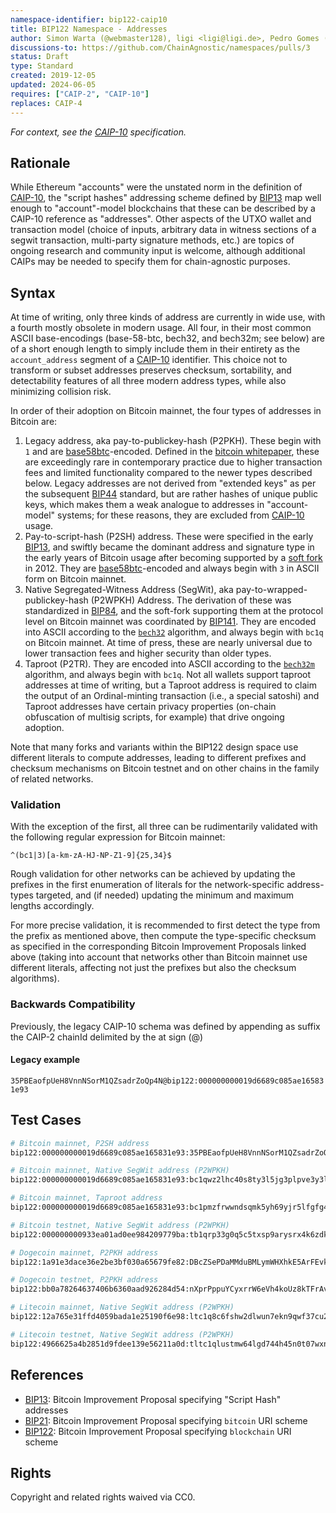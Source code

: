 ```yaml
---
namespace-identifier: bip122-caip10
title: BIP122 Namespace - Addresses
author: Simon Warta (@webmaster128), ligi <ligi@ligi.de>, Pedro Gomes (@pedrouid), bumblefudge (@bumblefudge), RareData (@RareData)
discussions-to: https://github.com/ChainAgnostic/namespaces/pulls/3
status: Draft
type: Standard
created: 2019-12-05
updated: 2024-06-05
requires: ["CAIP-2", "CAIP-10"]
replaces: CAIP-4
---
```


*For context, see the [CAIP-10][] specification.*

## Rationale

While Ethereum "accounts" were the unstated norm in the definition of
[CAIP-10][], the "script hashes" addressing scheme defined by [BIP13][] map
well enough to "account"-model blockchains that these can be described by a
CAIP-10 reference as "addresses". Other aspects of the UTXO wallet and transaction model (choice of inputs, arbitrary data in witness sections of a segwit transaction, multi-party signature methods, etc.) are topics of ongoing research and community input is welcome, although additional CAIPs may be needed to specify them for chain-agnostic purposes.

## Syntax

At time of writing, only three kinds of address are currently in wide use, with a fourth mostly obsolete in modern usage.
All four, in their most common ASCII base-encodings (base-58-btc, bech32, and bech32m; see below) are of a short enough length to simply include them in their entirety as the `account_address` segment of a [CAIP-10] identifier.
This choice not to transform or subset addresses preserves checksum, sortability, and detectability features of all three modern address types, while also minimizing collision risk.

In order of their adoption on Bitcoin mainnet, the four types of addresses in Bitcoin are:

1. Legacy address, aka pay-to-publickey-hash (P2PKH). These begin with `1` and are [base58btc]-encoded. Defined in the [bitcoin whitepaper][], these are exceedingly rare in contemporary practice due to higher transaction fees and limited functionality compared to the newer types described below. Legacy addresses are not derived from "extended keys" as per the subsequent [BIP44] standard, but are rather hashes of unique public keys, which makes them a weak analogue to addresses in "account-model" systems; for these reasons, they are excluded from [CAIP-10] usage.
2. Pay-to-script-hash (P2SH) address. These were specified in the early [BIP13], and swiftly became the dominant address and signature type in the early years of Bitcoin usage after becoming supported by a [soft fork][BIP16] in 2012. They are [base58btc]-encoded and always begin with `3` in ASCII form on Bitcoin mainnet.
3. Native Segregated-Witness Address (SegWit), aka pay-to-wrapped-publickey-hash (P2WPKH) Address. The derivation of these was standardized in [BIP84], and the soft-fork supporting them at the protocol level on Bitcoin mainnet was coordinated by [BIP141]. They are encoded into ASCII according to the [`bech32`][BIP173] algorithm, and always begin with `bc1q` on Bitcoin mainnet. At time of press, these are nearly universal due to lower transaction fees and higher security than older types.
4. Taproot (P2TR). They are encoded into ASCII according to the [`bech32m`][BIP350] algorithm, and always begin with `bc1q`. Not all wallets support taproot addresses at time of writing, but a Taproot address is required to claim the output of an Ordinal-minting transaction (i.e., a special satoshi) and Taproot addresses have certain privacy properties (on-chain obfuscation of multisig scripts, for example) that drive ongoing adoption.

Note that many forks and variants within the BIP122 design space use different literals to compute addresses, leading to different prefixes and checksum mechanisms on Bitcoin testnet and on other chains in the family of related networks.

### Validation

With the exception of the first, all three can be rudimentarily validated with the following regular expression for Bitcoin mainnet:

`^(bc1|3)[a-km-zA-HJ-NP-Z1-9]{25,34}$`

Rough validation for other networks can be achieved by updating the prefixes in the first enumeration of literals for the network-specific address-types targeted, and (if needed) updating the minimum and maximum lengths accordingly.

For more precise validation, it is recommended to first detect the type from the prefix as mentioned above, then compute the type-specific checksum as specified in the corresponding Bitcoin Improvement Proposals linked above (taking into account that networks other than Bitcoin mainnet use different literals, affecting not just the prefixes but also the checksum algorithms).

### Backwards Compatibility

Previously, the legacy CAIP-10 schema was defined by appending as suffix the
CAIP-2 chainId delimited by the at sign (@)

#### Legacy example

`35PBEaofpUeH8VnnNSorM1QZsadrZoQp4N@bip122:000000000019d6689c085ae165831e93`

## Test Cases

```bash
# Bitcoin mainnet, P2SH address
bip122:000000000019d6689c085ae165831e93:35PBEaofpUeH8VnnNSorM1QZsadrZoQp4N

# Bitcoin mainnet, Native SegWit address (P2WPKH)
bip122:000000000019d6689c085ae165831e93:bc1qwz2lhc40s8ty3l5jg3plpve3y3l82x9l42q7fk

# Bitcoin mainnet, Taproot address
bip122:000000000019d6689c085ae165831e93:bc1pmzfrwwndsqmk5yh69yjr5lfgfg4ev8c0tsc06e

# Bitcoin testnet, Native SegWit address (P2WPKH)
bip122:000000000933ea01ad0ee984209779ba:tb1qrp33g0q5c5txsp9arysrx4k6zdkfs4nce4xj0gdcccefvpysxf3q0sl5k7

# Dogecoin mainnet, P2PKH address
bip122:1a91e3dace36e2be3bf030a65679fe82:DBcZSePDaMMduBMLymWHXhkE5ArFEvkagU

# Dogecoin testnet, P2PKH address
bip122:bb0a78264637406b6360aad926284d54:nXprPppuYCyxrrW6eVh4koUz8kTFrAvGo8

# Litecoin mainnet, Native SegWit address (P2WPKH)
bip122:12a765e31ffd4059bada1e25190f6e98:ltc1q8c6fshw2dlwun7ekn9qwf37cu2rn755u9ym7p0

# Litecoin testnet, Native SegWit address (P2WPKH)
bip122:4966625a4b2851d9fdee139e56211a0d:tltc1qlustmw64lgd744h45n0t07wxnxw8pmv2sv07r9

```

## References

- [BIP13][]: Bitcoin Improvement Proposal specifying "Script Hash" addresses
- [BIP21][]: Bitcoin Improvement Proposal specifying `bitcoin` URI scheme
- [BIP122][]: Bitcoin Improvement Proposal specifying `blockchain` URI scheme

[base58btc]: https://datatracker.ietf.org/doc/html/draft-msporny-base58-02
[BIP13]: https://github.com/bitcoin/bips/blob/master/bip-0013.mediawiki
[BIP16]: https://github.com/bitcoin/bips/blob/master/bip-0016.mediawiki
[BIP21]: https://github.com/bitcoin/bips/blob/master/bip-0021.mediawiki
[BIP44]: https://github.com/bitcoin/bips/blob/master/bip-0044.mediawiki
[BIP84]: https://github.com/bitcoin/bips/blob/master/bip-0084.mediawiki
[BIP122]: https://github.com/bitcoin/bips/blob/master/bip-0122.mediawiki
[BIP141]: https://github.com/bitcoin/bips/blob/master/bip-0141.mediawiki
[BIP173]: https://github.com/bitcoin/bips/blob/master/bip-0173.mediawiki
[BIP350]: https://github.com/bitcoin/bips/blob/master/bip-0350.mediawiki
[bitcoin whitepaper]: https://www.ussc.gov/sites/default/files/pdf/training/annual-national-training-seminar/2018/Emerging_Tech_Bitcoin_Crypto.pdf
[CAIP-10]: https://github.com/ChainAgnostic/CAIPs/blob/master/CAIPs/caip-10.md

## Rights

Copyright and related rights waived via CC0.
